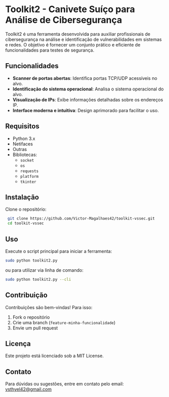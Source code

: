 # Toolkit2 - Canivete Suíço para Análise de Cibersegurança

Toolkit2 é uma ferramenta desenvolvida para auxiliar profissionais de cibersegurança na análise e identificação de vulnerabilidades em sistemas e redes. O objetivo é fornecer um conjunto prático e eficiente de funcionalidades para testes de segurança.

## Funcionalidades
- **Scanner de portas abertas**: Identifica portas TCP/UDP acessíveis no alvo.
- **Identificação do sistema operacional**: Analisa o sistema operacional do alvo.
- **Visualização de IPs**: Exibe informações detalhadas sobre os endereços IP.
- **Interface moderna e intuitiva**: Design aprimorado para facilitar o uso.

## Requisitos
- Python 3.x
- Netifaces
- Outras
- Bibliotecas:
  - `socket`
  - `os`
  - `requests`
  - `platform`
  - `tkinter`

## Instalação
Clone o repositório:
```bash
 git clone https://github.com/Victor-Magalhaes42/toolkit-vssec.git
 cd toolkit-vssec
```

## Uso
Execute o script principal para iniciar a ferramenta:
```bash
sudo python toolkit2.py
```
ou para utilizar via linha de comando:
```bash
sudo python toolkit2.py --cli
```

## Contribuição
Contribuições são bem-vindas! Para isso:
1. Fork o repositório
2. Crie uma branch (`feature-minha-funcionalidade`)
3. Envie um pull request

## Licença
Este projeto está licenciado sob a MIT License.

## Contato
Para dúvidas ou sugestões, entre em contato pelo email: [vsthyel42@gmail.com](mailto:vsthyel42@gmail.com)

